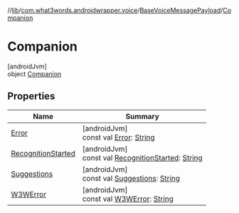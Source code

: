 //[lib](../../../../index.md)/[com.what3words.androidwrapper.voice](../../index.md)/[BaseVoiceMessagePayload](../index.md)/[Companion](index.md)

# Companion

[androidJvm]\
object [Companion](index.md)

## Properties

| Name | Summary |
|---|---|
| [Error](-error.md) | [androidJvm]<br>const val [Error](-error.md): [String](https://kotlinlang.org/api/latest/jvm/stdlib/kotlin/-string/index.html) |
| [RecognitionStarted](-recognition-started.md) | [androidJvm]<br>const val [RecognitionStarted](-recognition-started.md): [String](https://kotlinlang.org/api/latest/jvm/stdlib/kotlin/-string/index.html) |
| [Suggestions](-suggestions.md) | [androidJvm]<br>const val [Suggestions](-suggestions.md): [String](https://kotlinlang.org/api/latest/jvm/stdlib/kotlin/-string/index.html) |
| [W3WError](-w3-w-error.md) | [androidJvm]<br>const val [W3WError](-w3-w-error.md): [String](https://kotlinlang.org/api/latest/jvm/stdlib/kotlin/-string/index.html) |
